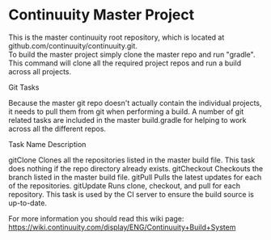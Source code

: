 Continuuity Master Project
==========================

This is the master continuuity root repository, which is located at github.com/continuuity/continuuity.git.   
To build the master project simply clone the master repo and run "gradle".  This command will clone all the 
required project repos and run a build across all projects.

Git Tasks

Because the master git repo doesn't actually contain the individual projects, it needs to pull them from git 
when performing a build. A number of git related tasks are included in the master build.gradle for helping to 
work across all the different repos.

Task Name	Description

gitClone	Clones all the repositories listed in the master build file. This task does nothing if the repo directory already exists.
gitCheckout	Checkouts the branch listed in the master build file.
gitPull	        Pulls the latest updates for each of the repositories.
gitUpdate	Runs clone, checkout, and pull for each repository. This task is used by the CI server to ensure the build source is up-to-date.

For more information you should read this wiki page: https://wiki.continuuity.com/display/ENG/Continuuity+Build+System
